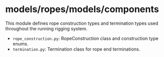 # models/ropes/models/components

This module defines rope construction types and termination types used throughout the running rigging system.

- `rope_construction.py`: RopeConstruction class and construction type enums.
- `termination.py`: Termination class for rope end terminations.
